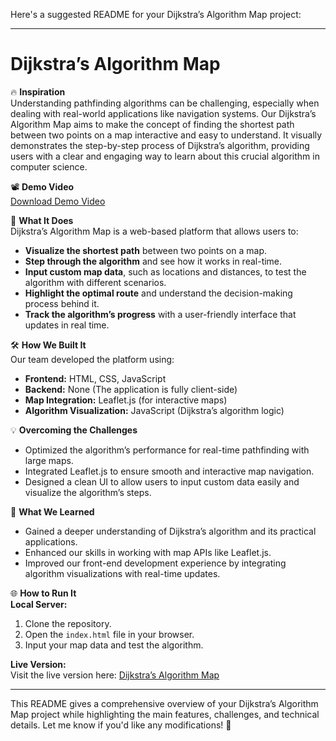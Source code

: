 Here's a suggested README for your Dijkstra’s Algorithm Map project:

---

# Dijkstra’s Algorithm Map

🔥 **Inspiration**  
Understanding pathfinding algorithms can be challenging, especially when dealing with real-world applications like navigation systems. Our Dijkstra’s Algorithm Map aims to make the concept of finding the shortest path between two points on a map interactive and easy to understand. It visually demonstrates the step-by-step process of Dijkstra’s algorithm, providing users with a clear and engaging way to learn about this crucial algorithm in computer science.

📽 **Demo Video**  
[Download Demo Video](#)

🚀 **What It Does**  
Dijkstra’s Algorithm Map is a web-based platform that allows users to:

- **Visualize the shortest path** between two points on a map.
- **Step through the algorithm** and see how it works in real-time.
- **Input custom map data**, such as locations and distances, to test the algorithm with different scenarios.
- **Highlight the optimal route** and understand the decision-making process behind it.
- **Track the algorithm’s progress** with a user-friendly interface that updates in real time.

🛠️ **How We Built It**  
Our team developed the platform using:

- **Frontend:** HTML, CSS, JavaScript
- **Backend:** None (The application is fully client-side)
- **Map Integration:** Leaflet.js (for interactive maps)
- **Algorithm Visualization:** JavaScript (Dijkstra’s algorithm logic)

💡 **Overcoming the Challenges**  
- Optimized the algorithm’s performance for real-time pathfinding with large maps.
- Integrated Leaflet.js to ensure smooth and interactive map navigation.
- Designed a clean UI to allow users to input custom data easily and visualize the algorithm’s steps.

📖 **What We Learned**  
- Gained a deeper understanding of Dijkstra’s algorithm and its practical applications.
- Enhanced our skills in working with map APIs like Leaflet.js.
- Improved our front-end development experience by integrating algorithm visualizations with real-time updates.

🌐 **How to Run It**  
**Local Server:**  
1. Clone the repository.
2. Open the `index.html` file in your browser.
3. Input your map data and test the algorithm.

**Live Version:**  
Visit the live version here: [Dijkstra’s Algorithm Map](#)

---

This README gives a comprehensive overview of your Dijkstra’s Algorithm Map project while highlighting the main features, challenges, and technical details. Let me know if you'd like any modifications! 🚀
